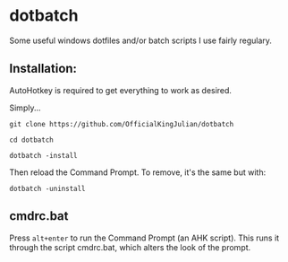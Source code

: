 # dotbatch

Some useful windows dotfiles and/or batch scripts I use fairly regulary.

## Installation: 

AutoHotkey is required to get everything to work as desired. 

Simply...

`git clone https://github.com/OfficialKingJulian/dotbatch`

`cd dotbatch`

`dotbatch -install`

Then reload the Command Prompt. To remove, it's the same but with: 

`dotbatch -uninstall`

## cmdrc.bat 

Press `alt+enter` to run the Command Prompt (an AHK script). This runs it through the script cmdrc.bat, which alters the look of the prompt.

